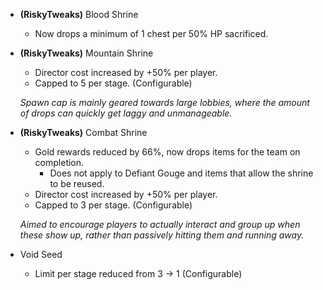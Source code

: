 - **(RiskyTweaks)** Blood Shrine
	- Now drops a minimum of 1 chest per 50% HP sacrificed.

- **(RiskyTweaks)** Mountain Shrine
	- Director cost increased by +50% per player.
	- Capped to 5 per stage. (Configurable)
	
	*Spawn cap is mainly geared towards large lobbies, where the amount of drops can quickly get laggy and unmanageable.*
	
- **(RiskyTweaks)** Combat Shrine
	- Gold rewards reduced by 66%, now drops items for the team on completion.
		- Does not apply to Defiant Gouge and items that allow the shrine to be reused.
	- Director cost increased by +50% per player.
	- Capped to 3 per stage. (Configurable)
	
	*Aimed to encourage players to actually interact and group up when these show up, rather than passively hitting them and running away.*
	
- Void Seed
	- Limit per stage reduced from 3 -> 1  (Configurable)